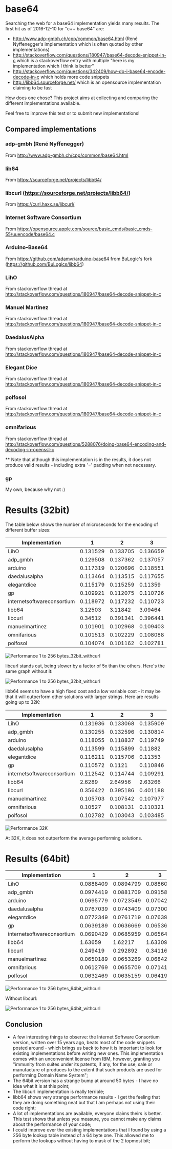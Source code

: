 # base64

Searching the web for a base64 implementation yields many results.  The first hit as of 2016-12-10 for "c++ base64" are:

 - http://www.adp-gmbh.ch/cpp/common/base64.html (René Nyffenegger's implementation which is often quoted by other implementations)
 - http://stackoverflow.com/questions/180947/base64-decode-snippet-in-c which is a stackoverflow entry with multiple "here is my implementation which I think is better"
 - http://stackoverflow.com/questions/342409/how-do-i-base64-encode-decode-in-c which holds more code snippets
 - http://libb64.sourceforge.net/ which is an opensource implementation claiming to be fast
 
How does one chose?
This project aims at collecting and comparing the different implementations available.
 
Feel free to improve this test or to submit new implementations! 

## Compared implementations
### adp-gmbh (René Nyffenegger)
From http://www.adp-gmbh.ch/cpp/common/base64.html

### lib64
From https://sourceforge.net/projects/libb64/
 
### libcurl (https://sourceforge.net/projects/libb64/)
From https://curl.haxx.se/libcurl/
 
### Internet Software Consortium
From https://opensource.apple.com/source/basic_cmds/basic_cmds-55/uuencode/base64.c
 
### Arduino-Base64
From https://github.com/adamvr/arduino-base64 from BuLogic's fork (https://github.com/BuLogics/libb64)
 
### LihO
From stackoverflow thread at http://stackoverflow.com/questions/180947/base64-decode-snippet-in-c

### Manuel Martinez
From stackoverflow thread at http://stackoverflow.com/questions/180947/base64-decode-snippet-in-c

### DaedalusAlpha
From stackoverflow thread at http://stackoverflow.com/questions/180947/base64-decode-snippet-in-c

### Elegant Dice
From stackoverflow thread at http://stackoverflow.com/questions/180947/base64-decode-snippet-in-c
 
### polfosol
From stackoverflow thread at http://stackoverflow.com/questions/180947/base64-decode-snippet-in-c

### omnifarious
From stackoverflow thread at http://stackoverflow.com/questions/5288076/doing-base64-encoding-and-decoding-in-openssl-c

** Note that although this implementation is in the results, it does not produce valid results - including extra '=' padding when not necessary.

### gp
My own, because why not :)

# Results (32bit)
The table below shows the number of microseconds for the encoding of different buffer sizes:

| Implementation | 1| 2| 3| 4| 5| 6| 7| 8| 9| 10| 11| 12| 13| 14| 15| 16| 17| 18| 19| 20| 21| 22| 23| 24| 25| 26| 27| 28| 29| 30| 31| 32| 33| 34| 35| 36| 37| 38| 39| 40| 41| 42| 43| 44| 45| 46| 47| 48| 49| 50| 51| 52| 53| 54| 55| 56| 57| 58| 59| 60| 61| 62| 63| 64| 68| 72| 76| 80| 96| 112| 128| 160| 192| 224| 256|
|----|----|----|----|----|----|----|----|----|----|----|----|----|----|----|----|----|----|----|----|----|----|----|----|----|----|----|----|----|----|----|----|----|----|----|----|----|----|----|----|----|----|----|----|----|----|----|----|----|----|----|----|----|----|----|----|----|----|----|----|----|----|----|----|----|----|----|----|----|----|----|----|----|----|----|----|
| LihO| 0.131529| 0.133705| 0.136659| 0.17289| 0.172162| 0.170843| 0.216174| 0.214477| 0.222328| 0.368701| 0.387427| 0.38229| 0.423598| 0.410097| 0.410984| 0.450044| 0.457919| 0.457963| 0.502796| 0.489383| 0.491062| 0.633465| 0.645753| 0.654513| 0.67801| 0.674726| 0.679906| 0.724336| 0.732963| 0.73074| 0.760974| 0.757518| 0.787519| 0.908949| 0.931184| 0.998307| 1.00002| 0.994768| 1.14588| 1.04334| 1.05948| 1.10052| 1.09163| 1.09528| 1.11535| 1.13192| 1.10396| 1.10274| 1.13732| 1.15224| 1.16708| 1.30309| 1.30257| 1.28813| 1.3346| 1.34038| 1.33234| 1.36854| 1.37462| 1.38699| 1.43464| 1.42763| 1.42823| 1.46825| 1.50514| 1.5525| 1.65317| 1.74714| 2.00916| 2.19946| 2.64014| 3.08885| 3.64181| 4.19444| 4.59103|
| adp_gmbh| 0.129508| 0.137362| 0.137057| 0.173922| 0.173528| 0.178123| 0.220684| 0.224153| 0.224738| 0.366374| 0.368569| 0.381423| 0.421365| 0.416364| 0.418738| 0.462336| 0.452085| 0.453325| 0.50317| 0.498738| 0.5035| 0.624454| 0.620642| 0.650732| 0.685534| 0.689752| 0.671156| 0.721231| 0.715454| 0.741131| 0.780845| 0.768165| 0.776164| 0.922099| 0.942758| 0.954501| 0.986919| 0.98179| 0.958407| 1.01486| 1.01666| 1.03106| 1.0551| 1.05005| 1.06767| 1.0971| 1.11224| 1.09553| 1.1377| 1.13864| 1.16866| 1.30429| 1.2929| 1.26563| 1.30742| 1.32329| 1.34174| 1.37035| 1.35372| 1.36925| 1.40742| 1.41489| 1.43313| 1.44119| 1.55779| 1.58288| 1.65824| 1.79932| 2.02026| 2.27286| 2.65411| 3.3097| 3.68843| 4.24167| 4.62885|
| arduino| 0.117319| 0.120696| 0.118551| 0.134814| 0.138173| 0.138276| 0.148807| 0.148059| 0.146781| 0.25463| 0.256198| 0.254774| 0.258252| 0.262051| 0.26761| 0.279206| 0.279649| 0.284536| 0.296177| 0.298448| 0.295419| 0.300353| 0.299247| 0.298988| 0.314636| 0.321293| 0.315043| 0.327911| 0.335628| 0.335584| 0.347806| 0.347035| 0.342721| 0.359517| 0.36109| 0.363244| 0.386634| 0.388902| 0.384263| 0.408004| 0.390323| 0.387438| 0.411146| 0.410854| 0.404978| 0.415149| 0.422047| 0.485225| 0.439175| 0.439492| 0.439936| 0.446766| 0.44515| 0.442042| 0.460169| 0.46657| 0.465457| 0.475973| 0.472367| 0.478434| 0.489975| 0.496121| 0.487523| 0.498667| 0.516559| 0.525809| 0.564004| 0.573887| 0.630528| 0.71304| 0.78348| 0.94104| 1.077| 1.21791| 1.36937|
| daedalusalpha| 0.113464| 0.113515| 0.117655| 0.128891| 0.129472| 0.1289| 0.142442| 0.144797| 0.14607| 0.245695| 0.241737| 0.239056| 0.254465| 0.251998| 0.256263| 0.270584| 0.275082| 0.271725| 0.299862| 0.294223| 0.299515| 0.300853| 0.299293| 0.29564| 0.315634| 0.305143| 0.319023| 0.337098| 0.333223| 0.330109| 0.339788| 0.342081| 0.335488| 0.348567| 0.353581| 0.356152| 0.367951| 0.358702| 0.360011| 0.375603| 0.371638| 0.374199| 0.400433| 0.392272| 0.388593| 0.401732| 0.401376| 0.400933| 0.422584| 0.425642| 0.417276| 0.429745| 0.429014| 0.428349| 0.447425| 0.453422| 0.453152| 0.471516| 0.469113| 0.465726| 0.491066| 0.488515| 0.478665| 0.491344| 0.506524| 0.527206| 0.566729| 0.57103| 0.629457| 0.741917| 0.788445| 0.940297| 1.05461| 1.22512| 1.34783|
| elegantdice| 0.115179| 0.115259| 0.11359| 0.134795| 0.130749| 0.126378| 0.143834| 0.145313| 0.144386| 0.250317| 0.246657| 0.237732| 0.255707| 0.255629| 0.25957| 0.276164| 0.27335| 0.270263| 0.293575| 0.292818| 0.294485| 0.294229| 0.285885| 0.290692| 0.30514| 0.296745| 0.303417| 0.319261| 0.316595| 0.315989| 0.335452| 0.337326| 0.338159| 0.355071| 0.353431| 0.351878| 0.367254| 0.358558| 0.364646| 0.378872| 0.380674| 0.379149| 0.399258| 0.393394| 0.394634| 0.412518| 0.411918| 0.410767| 0.41942| 0.412619| 0.410163| 0.422764| 0.41903| 0.417457| 0.435119| 0.436366| 0.434848| 0.46001| 0.46181| 0.460878| 0.469695| 0.470027| 0.474331| 0.526333| 0.515194| 0.520166| 0.548522| 0.554133| 0.601847| 0.724601| 0.765546| 0.900755| 1.02179| 1.21257| 1.32549|
| gp| 0.109921| 0.112075| 0.110726| 0.112269| 0.113105| 0.113916| 0.116677| 0.117511| 0.119679| 0.201775| 0.204821| 0.20354| 0.206975| 0.206833| 0.208238| 0.207975| 0.209212| 0.211071| 0.21467| 0.214075| 0.217061| 0.21279| 0.215272| 0.218276| 0.216741| 0.214074| 0.21628| 0.219689| 0.217357| 0.219529| 0.219899| 0.229635| 0.227821| 0.232908| 0.23195| 0.233037| 0.231161| 0.234052| 0.237885| 0.239333| 0.23763| 0.23227| 0.235809| 0.233468| 0.232813| 0.234563| 0.235381| 0.243494| 0.2415| 0.247542| 0.248015| 0.243948| 0.249214| 0.251623| 0.247448| 0.249917| 0.256386| 0.258595| 0.253418| 0.252764| 0.257315| 0.261338| 0.257683| 0.258043| 0.269527| 0.26479| 0.27581| 0.283882| 0.292736| 0.303289| 0.334057| 0.345615| 0.383746| 0.427027| 0.446994|
| internetsoftwareconsortium| 0.118972| 0.117232| 0.110723| 0.117948| 0.123615| 0.117286| 0.126655| 0.129131| 0.123168| 0.224806| 0.219545| 0.209544| 0.226567| 0.225377| 0.218948| 0.22981| 0.225127| 0.22365| 0.23042| 0.234888| 0.254981| 0.234212| 0.234698| 0.228702| 0.236291| 0.238825| 0.235832| 0.239514| 0.242784| 0.237448| 0.247943| 0.246856| 0.240944| 0.249258| 0.24996| 0.241824| 0.253858| 0.252975| 0.249893| 0.257664| 0.25886| 0.25484| 0.262702| 0.264543| 0.257915| 0.26974| 0.270588| 0.266239| 0.275027| 0.278006| 0.271666| 0.279958| 0.281801| 0.277285| 0.281359| 0.282499| 0.282848| 0.290967| 0.297057| 0.293927| 0.296631| 0.298655| 0.301242| 0.314459| 0.318646| 0.320394| 0.333486| 0.337443| 0.349899| 0.383108| 0.422006| 0.466976| 0.514913| 0.581277| 0.630941|
| libb64| 3.12503| 3.11842| 3.09464| 3.1219| 3.10486| 3.07071| 3.15736| 3.11379| 3.10296| 3.23608| 3.23431| 3.22009| 3.26636| 3.21664| 3.17999| 3.24181| 3.26083| 3.26583| 3.30778| 3.28673| 3.25146| 3.31527| 3.28202| 3.26252| 3.42331| 3.37545| 3.37034| 3.44764| 3.43948| 3.39999| 3.45003| 3.41239| 2.85526| 2.86244| 2.86602| 2.87331| 2.91034| 2.91004| 2.83859| 2.87405| 2.90653| 2.87525| 2.91392| 2.92904| 2.885| 2.92633| 2.92377| 2.85553| 3.04086| 3.09405| 3.00119| 3.10762| 3.06254| 3.09967| 3.10625| 3.03961| 3.05913| 3.1215| 3.10897| 3.08258| 3.11958| 3.09904| 3.05478| 3.06211| 3.12554| 3.1176| 3.33047| 3.29989| 3.33651| 3.57365| 3.66858| 3.81103| 4.05984| 4.23222| 4.30189|
| libcurl| 0.34512| 0.391341| 0.396441| 0.616164| 0.664022| 0.669005| 0.888653| 0.926226| 1.0199| 1.23991| 1.27685| 1.28166| 1.52981| 1.58902| 1.58054| 1.80249| 1.84346| 1.83004| 2.06658| 2.11697| 2.06925| 2.33737| 2.33139| 2.36136| 2.59168| 2.60592| 2.63446| 2.8127| 2.85609| 2.87077| 3.08467| 3.13221| 3.1359| 3.37266| 3.40444| 3.41813| 3.63856| 3.66308| 3.67552| 3.87982| 3.92215| 3.95102| 4.16314| 4.21638| 4.20791| 4.45438| 4.4684| 4.47111| 4.6891| 4.73779| 4.74446| 4.94064| 5.03486| 5.00322| 5.23833| 5.288| 5.28506| 5.45863| 5.55108| 5.56706| 5.7346| 5.79493| 5.81841| 5.98127| 6.48134| 6.6148| 7.16771| 7.40806| 8.83975| 10.4464| 11.8222| 14.5244| 17.2769| 20.3797| 22.9554|
| manuelmartinez| 0.101901| 0.102968| 0.109403| 0.120871| 0.122109| 0.122937| 0.133982| 0.136028| 0.135783| 0.242937| 0.240834| 0.237432| 0.2646| 0.263076| 0.254804| 0.27041| 0.273566| 0.269053| 0.2852| 0.284491| 0.281489| 0.408872| 0.413097| 0.399945| 0.425831| 0.41903| 0.424014| 0.429003| 0.44192| 0.4308| 0.449367| 0.44364| 0.451499| 0.562623| 0.562421| 0.551708| 0.577303| 0.568701| 0.572444| 0.61235| 0.613564| 0.616592| 0.607512| 0.60723| 0.598251| 0.609404| 0.613126| 0.605353| 0.627972| 0.621799| 0.624065| 0.720663| 0.732739| 0.722463| 0.737241| 0.741356| 0.749404| 0.7583| 0.768794| 0.755601| 0.776412| 0.767423| 0.764758| 0.778325| 0.800419| 0.802339| 0.841758| 0.951149| 1.03833| 1.13194| 1.32031| 1.45285| 1.70945| 1.8548| 2.02647|
| omnifarious| 0.101513| 0.102229| 0.108088| 0.115215| 0.118882| 0.117301| 0.121757| 0.124933| 0.215683| 0.223731| 0.226985| 0.224269| 0.236619| 0.231642| 0.239527| 0.250809| 0.248933| 0.248254| 0.25848| 0.262145| 0.254831| 0.260232| 0.259403| 0.25752| 0.26264| 0.262482| 0.268755| 0.269638| 0.274151| 0.276643| 0.281215| 0.290839| 0.287478| 0.292263| 0.29419| 0.304346| 0.300416| 0.301973| 0.320451| 0.329726| 0.32479| 0.324923| 0.337983| 0.332931| 0.337415| 0.344511| 0.353298| 0.347935| 0.358062| 0.358655| 0.358519| 0.360628| 0.363449| 0.367114| 0.371813| 0.371824| 0.379669| 0.385862| 0.388963| 0.393346| 0.40535| 0.395178| 0.39901| 0.405981| 0.421386| 0.441657| 0.44666| 0.461088| 0.515845| 0.562549| 0.626438| 0.724584| 0.829624| 0.93506| 1.04825|
| polfosol| 0.104074| 0.101162| 0.102781| 0.106544| 0.107882| 0.108476| 0.110916| 0.115591| 0.117144| 0.216141| 0.212514| 0.211979| 0.223648| 0.218366| 0.217509| 0.222567| 0.229384| 0.227551| 0.229247| 0.228468| 0.231285| 0.228683| 0.23199| 0.236392| 0.241905| 0.236764| 0.237949| 0.24467| 0.241987| 0.24484| 0.250751| 0.246478| 0.249821| 0.25525| 0.253139| 0.253433| 0.259086| 0.257675| 0.258501| 0.263923| 0.266615| 0.266319| 0.270793| 0.27804| 0.279891| 0.282311| 0.279778| 0.281125| 0.281003| 0.285891| 0.28867| 0.298177| 0.285057| 0.290072| 0.295369| 0.289369| 0.301337| 0.300256| 0.306388| 0.322334| 0.319689| 0.318277| 0.321635| 0.324082| 0.330448| 0.340758| 0.352596| 0.353346| 0.381698| 0.421219| 0.445428| 0.500747| 0.554458| 0.629362| 0.679892|

![Performance 1 to 256 bytes_32bit_withcurl](https://github.com/gaspardpetit/base64/blob/master/doc/perf_1to256-32_curl.png "")

libcurl stands out, being slower by a factor of 5x than the others.  Here's the same graph without it:

![Performance 1 to 256 bytes_32bit_withcurl](https://github.com/gaspardpetit/base64/blob/master/doc/perf_1to256-32.png "")

libb64 seems to have a high fixed cost and a low variable cost - it may be that it will outperform other solutions with larger strings. Here are results going up to 32K:

| Implementation | 1| 2| 3| 4| 6| 8| 10| 12| 14| 16| 20| 24| 28| 32| 40| 48| 56| 64| 80| 96| 112| 128| 160| 192| 224| 256| 512| 768| 1024| 2048| 3072| 4096| 8192| 16384| 32768|
|----|----|----|----|----|----|----|----|----|----|----|----|----|----|----|----|----|----|----|----|----|----|----|----|----|----|----|----|----|----|----|----|----|----|----|----|
| LihO| 0.131936| 0.133068| 0.135909| 0.174953| 0.175048| 0.219727| 0.365098| 0.36768| 0.411891| 0.454865| 0.495119| 0.659547| 0.739118| 0.784554| 1.01529| 1.10315| 1.32766| 1.46144| 1.75705| 1.98283| 2.2141| 2.57676| 3.062| 3.60734| 4.04885| 4.50598| 8.33992| 12.1821| 15.8348| 30.757| 45.7057| 59.9003| 119.376| 237.89| 485.437|
| adp_gmbh| 0.130255| 0.132596| 0.130814| 0.170182| 0.171386| 0.214085| 0.361164| 0.366898| 0.408213| 0.452819| 0.49733| 0.646034| 0.728627| 0.770624| 1.01631| 1.10341| 1.33168| 1.47795| 1.7662| 1.99574| 2.25279| 2.58699| 3.07169| 3.63354| 4.10721| 4.59236| 8.48957| 12.2665| 16.2528| 31.8603| 46.9433| 62.3024| 121.616| 243.563| 482.418|
| arduino| 0.118055| 0.118837| 0.119749| 0.13305| 0.135689| 0.145721| 0.242207| 0.24617| 0.260117| 0.273863| 0.292552| 0.30343| 0.332484| 0.348997| 0.38733| 0.429828| 0.463642| 0.498439| 0.577924| 0.653792| 0.73078| 0.805348| 0.961385| 1.1059| 1.25785| 1.43905| 2.68357| 3.90932| 5.09709| 9.95802| 14.7796| 19.6585| 38.9841| 77.8257| 157.194|
| daedalusalpha| 0.113599| 0.115899| 0.11882| 0.129573| 0.13278| 0.143977| 0.26144| 0.251646| 0.267127| 0.282374| 0.298383| 0.293494| 0.32862| 0.342828| 0.378134| 0.404234| 0.442229| 0.485224| 0.544728| 0.621596| 0.726946| 0.78919| 0.96189| 1.09819| 1.22395| 1.38548| 2.52939| 3.66012| 4.88382| 9.41578| 14.2514| 18.6476| 37.0141| 74.6456| 147.858|
| elegantdice| 0.116211| 0.115706| 0.11353| 0.12985| 0.127209| 0.14486| 0.25566| 0.251994| 0.266019| 0.280275| 0.297938| 0.287994| 0.329376| 0.336738| 0.378664| 0.403169| 0.44125| 0.492367| 0.54262| 0.619768| 0.719132| 0.831478| 0.96927| 1.08219| 1.21843| 1.3591| 2.48457| 3.69812| 4.8398| 9.41414| 13.9896| 19.0876| 37.2728| 74.2023| 150.064|
| gp| 0.110572| 0.1121| 0.110846| 0.115438| 0.115948| 0.117739| 0.211932| 0.210085| 0.210612| 0.224015| 0.230967| 0.228712| 0.230566| 0.233173| 0.2377| 0.249069| 0.251504| 0.253991| 0.270925| 0.291032| 0.302885| 0.325831| 0.349801| 0.379286| 0.417438| 0.437463| 0.712425| 0.961932| 1.17217| 2.2285| 3.11424| 4.07266| 7.93449| 16.3574| 32.1581|
| internetsoftwareconsortium| 0.112542| 0.114744| 0.109291| 0.120384| 0.114993| 0.126028| 0.215913| 0.20955| 0.219742| 0.22587| 0.232052| 0.23033| 0.244523| 0.249729| 0.262212| 0.268908| 0.287986| 0.302321| 0.327032| 0.348782| 0.379986| 0.413875| 0.46618| 0.509424| 0.572596| 0.618357| 1.05759| 1.46756| 1.92954| 3.64667| 5.3994| 7.07148| 14.0049| 27.9706| 55.8045|
| libb64| 2.6289| 2.64956| 2.63266| 2.65507| 2.65537| 2.68777| 2.59087| 2.79804| 2.67854| 2.658| 2.67364| 2.61019| 2.96522| 2.93029| 2.93302| 2.86544| 2.76367| 2.78213| 2.984| 3.02491| 3.14378| 3.15856| 3.28358| 3.5711| 3.67332| 3.86652| 5.49884| 6.64917| 7.83176| 12.6386| 17.1033| 21.0771| 38.9627| 75.3945| 160.805|
| libcurl| 0.356422| 0.395186| 0.401188| 0.632664| 0.691844| 0.952742| 1.24743| 1.29525| 1.57187| 1.8093| 2.10275| 2.35198| 2.89844| 3.23104| 3.98926| 4.61653| 5.3581| 6.06536| 7.33451| 8.64549| 10.3481| 11.7886| 14.5958| 17.1527| 20.1094| 23.4357| 45.7106| 68.1885| 92.4375| 184.954| 271.313| 365.878| 723.608| 1448.5| 2906.31|
| manuelmartinez| 0.105703| 0.107542| 0.107977| 0.117761| 0.119717| 0.135562| 0.24164| 0.241333| 0.256033| 0.279779| 0.303895| 0.405605| 0.429775| 0.436726| 0.58462| 0.611521| 0.735654| 0.795792| 0.947576| 1.00563| 1.12712| 1.30847| 1.49151| 1.7401| 1.88822| 2.07315| 3.49959| 4.88342| 6.12534| 11.2361| 16.3268| 20.9978| 41.053| 81.3826| 161.127|
| omnifarious| 0.10527| 0.108131| 0.110321| 0.114484| 0.121897| 0.127094| 0.225445| 0.23461| 0.243598| 0.251424| 0.262804| 0.271318| 0.283378| 0.294891| 0.334849| 0.360482| 0.386678| 0.419705| 0.471056| 0.536974| 0.586151| 0.651452| 0.764917| 0.877888| 0.988263| 1.09577| 1.99791| 2.88614| 3.80101| 7.48659| 11.0689| 14.7398| 29.1196| 58.0471| 115.732|
| polfosol| 0.102782| 0.103043| 0.103485| 0.10755| 0.109009| 0.11352| 0.204995| 0.207417| 0.210871| 0.217891| 0.227407| 0.228121| 0.237001| 0.249009| 0.25965| 0.274472| 0.291111| 0.317008| 0.350599| 0.375153| 0.40609| 0.446573| 0.504032| 0.565118| 0.625748| 0.696755| 1.1805| 1.64575| 2.15718| 4.05342| 6.12287| 8.13342| 15.6986| 31.4727| 62.4626|

![Performance 32K](https://github.com/gaspardpetit/base64/blob/master/doc/perf_32K.png "")

At 32K, it does not outperform the average performing solutions.


# Results (64bit)

| Implementation | 1| 2| 3| 4| 5| 6| 7| 8| 9| 10| 11| 12| 13| 14| 15| 16| 17| 18| 19| 20| 21| 22| 23| 24| 25| 26| 27| 28| 29| 30| 31| 32| 33| 34| 35| 36| 37| 38| 39| 40| 41| 42| 43| 44| 45| 46| 47| 48| 49| 50| 51| 52| 53| 54| 55| 56| 57| 58| 59| 60| 61| 62| 63| 64| 68| 72| 76| 80| 96| 112| 128| 160| 192| 224| 256|
|----|----|----|----|----|----|----|----|----|----|----|----|----|----|----|----|----|----|----|----|----|----|----|----|----|----|----|----|----|----|----|----|----|----|----|----|----|----|----|----|----|----|----|----|----|----|----|----|----|----|----|----|----|----|----|----|----|----|----|----|----|----|----|----|----|----|----|----|----|----|----|----|----|----|----|----|
| LihO| 0.0888409| 0.0894799| 0.0886049| 0.124373| 0.125086| 0.123905| 0.170165| 0.174404| 0.171173| 0.289599| 0.290145| 0.297375| 0.327789| 0.329195| 0.328398| 0.363743| 0.368751| 0.367587| 0.401141| 0.401171| 0.400659| 0.531511| 0.541838| 0.545145| 0.576847| 0.579155| 0.580242| 0.626511| 0.64046| 0.624732| 0.667095| 0.661968| 0.678439| 0.796281| 0.793415| 0.780717| 0.826247| 0.842635| 0.836532| 0.874891| 0.877955| 0.870769| 0.899766| 0.908033| 0.916479| 0.942159| 0.94678| 0.957244| 0.995041| 1.00374| 1.00198| 1.12998| 1.10439| 1.11999| 1.14935| 1.15485| 1.14457| 1.18267| 1.18177| 1.18149| 1.22675| 1.22709| 1.23069| 1.25625| 1.30253| 1.32986| 1.4166| 1.54513| 1.71557| 1.945| 2.22515| 2.62556| 3.10991| 3.50913| 3.91406|
| adp_gmbh| 0.0974419| 0.0881709| 0.0915839| 0.122787| 0.124708| 0.12893| 0.166028| 0.16561| 0.16913| 0.282609| 0.28332| 0.293212| 0.329767| 0.327107| 0.330612| 0.367627| 0.37171| 0.371207| 0.419693| 0.406403| 0.415349| 0.538144| 0.541727| 0.55143| 0.58484| 0.591561| 0.599045| 0.627601| 0.619644| 0.632951| 0.669539| 0.670643| 0.695619| 0.796784| 0.794129| 0.80711| 0.838531| 0.83302| 0.831507| 0.86375| 0.86993| 0.876358| 0.916102| 0.929145| 0.928919| 0.961241| 0.962929| 0.960857| 1.00694| 0.995671| 1.02153| 1.11101| 1.10609| 1.11246| 1.14581| 1.14266| 1.14267| 1.1866| 1.18058| 1.1929| 1.22982| 1.23445| 1.23426| 1.27285| 1.30998| 1.35497| 1.42247| 1.54176| 1.76064| 1.96622| 2.26082| 2.67513| 3.15784| 3.58399| 4.03493|
| arduino| 0.0695779| 0.0723549| 0.0704289| 0.0789549| 0.0807629| 0.0805519| 0.0883689| 0.0890269| 0.0916369| 0.17976| 0.182953| 0.181215| 0.192851| 0.191705| 0.191716| 0.200895| 0.201404| 0.200076| 0.21184| 0.213231| 0.208814| 0.22175| 0.223757| 0.221198| 0.234731| 0.232084| 0.231622| 0.241989| 0.242379| 0.24082| 0.251217| 0.251238| 0.248306| 0.2632| 0.26653| 0.268495| 0.277601| 0.277932| 0.275367| 0.287076| 0.285924| 0.285963| 0.296331| 0.294043| 0.296039| 0.306671| 0.307762| 0.304922| 0.317521| 0.316885| 0.315208| 0.326461| 0.326923| 0.324149| 0.335836| 0.332886| 0.334875| 0.342462| 0.342139| 0.344032| 0.353055| 0.351299| 0.352759| 0.36126| 0.367238| 0.379427| 0.400696| 0.413534| 0.46552| 0.519367| 0.571508| 0.674644| 0.779835| 0.880759| 0.974765|
| daedalusalpha| 0.0767039| 0.0743409| 0.0730009| 0.0881739| 0.0876289| 0.0867359| 0.0998969| 0.0976339| 0.0972819| 0.192378| 0.187521| 0.190835| 0.20657| 0.206006| 0.20187| 0.220727| 0.21461| 0.218788| 0.23411| 0.228733| 0.231136| 0.252519| 0.24673| 0.245306| 0.262004| 0.262454| 0.267413| 0.27886| 0.273945| 0.279692| 0.296183| 0.290969| 0.29072| 0.301121| 0.298421| 0.304821| 0.318322| 0.311503| 0.313762| 0.325357| 0.326104| 0.330428| 0.341895| 0.340407| 0.342323| 0.365768| 0.364805| 0.366914| 0.377179| 0.37774| 0.38316| 0.394903| 0.388528| 0.390564| 0.399268| 0.402661| 0.40418| 0.403702| 0.412585| 0.407818| 0.413122| 0.417619| 0.4181| 0.430429| 0.443605| 0.467119| 0.476696| 0.492042| 0.59122| 0.673634| 0.751922| 0.841303| 1.03688| 1.18093| 1.32039|
| elegantdice| 0.0772349| 0.0761719| 0.0763959| 0.0892309| 0.0873859| 0.0863039| 0.101037| 0.0994739| 0.0982909| 0.193638| 0.190337| 0.192137| 0.202587| 0.198293| 0.200623| 0.213816| 0.210007| 0.21395| 0.226028| 0.226595| 0.223038| 0.245385| 0.24101| 0.239897| 0.257979| 0.256825| 0.26808| 0.278928| 0.279149| 0.274125| 0.286236| 0.286451| 0.287321| 0.295252| 0.294729| 0.291723| 0.312712| 0.307981| 0.305645| 0.322464| 0.322391| 0.315602| 0.335971| 0.330512| 0.337533| 0.360686| 0.361725| 0.358715| 0.371529| 0.370043| 0.370185| 0.381622| 0.387784| 0.378499| 0.390061| 0.392193| 0.391705| 0.396727| 0.40195| 0.395903| 0.402034| 0.408781| 0.400166| 0.421608| 0.432109| 0.441198| 0.455633| 0.466811| 0.569458| 0.656509| 0.720318| 0.805331| 0.956365| 1.10663| 1.25104|
| gp| 0.0639189| 0.0636669| 0.0653659| 0.0645589| 0.0657199| 0.0688169| 0.0677319| 0.0695219| 0.0712339| 0.155308| 0.154008| 0.155542| 0.157732| 0.1584| 0.15676| 0.154718| 0.155328| 0.16115| 0.164506| 0.165391| 0.167974| 0.168688| 0.170494| 0.174935| 0.171833| 0.174681| 0.174071| 0.172205| 0.175137| 0.173072| 0.172689| 0.171859| 0.178892| 0.177384| 0.177054| 0.180305| 0.178746| 0.182758| 0.18445| 0.184843| 0.190407| 0.192451| 0.190447| 0.18711| 0.192207| 0.189781| 0.191258| 0.188355| 0.190713| 0.190432| 0.190802| 0.197818| 0.196752| 0.192654| 0.199346| 0.200977| 0.199533| 0.199472| 0.200236| 0.199167| 0.202933| 0.206561| 0.204349| 0.205004| 0.212071| 0.213643| 0.217738| 0.221439| 0.24254| 0.253031| 0.263672| 0.289946| 0.320318| 0.345954| 0.384277|
| internetsoftwareconsortium| 0.0690429| 0.0685959| 0.0656459| 0.0722639| 0.0723089| 0.0698999| 0.0759229| 0.0760609| 0.0731389| 0.161102| 0.158756| 0.155867| 0.164206| 0.16116| 0.156462| 0.160947| 0.162257| 0.161116| 0.167971| 0.169487| 0.166884| 0.177569| 0.171414| 0.169789| 0.177476| 0.181497| 0.174527| 0.181436| 0.183027| 0.175027| 0.186638| 0.185473| 0.179841| 0.188559| 0.189618| 0.185692| 0.214211| 0.222046| 0.192333| 0.201587| 0.200565| 0.195701| 0.200311| 0.197033| 0.198758| 0.204805| 0.20505| 0.20056| 0.202341| 0.211043| 0.219469| 0.216927| 0.215773| 0.211113| 0.217575| 0.213807| 0.207951| 0.219604| 0.218889| 0.214754| 0.221321| 0.220926| 0.221532| 0.225639| 0.23258| 0.228834| 0.244618| 0.244019| 0.264454| 0.284115| 0.297517| 0.340075| 0.381502| 0.424173| 0.46527|
| libb64| 1.63659| 1.62217| 1.63309| 1.64515| 1.63644| 1.60678| 1.63168| 1.60881| 1.63072| 1.71252| 1.68149| 1.68524| 1.70437| 1.69038| 1.66921| 1.74424| 1.71477| 1.68737| 1.7391| 1.71498| 1.72323| 1.78945| 1.70871| 1.70296| 1.84841| 1.87598| 1.84405| 1.88396| 1.82638| 1.83217| 1.88549| 1.88835| 1.85573| 3.73925| 3.68991| 3.71355| 3.73285| 3.7272| 3.67794| 3.6814| 3.71256| 3.74821| 3.76887| 3.70453| 3.71599| 3.04786| 3.09913| 3.09698| 3.19974| 3.15499| 3.12416| 3.22418| 3.24604| 3.19929| 3.19523| 3.20637| 3.8938| 3.92162| 3.92617| 3.81721| 3.90697| 3.86258| 3.92966| 3.92106| 3.91436| 3.86684| 3.33368| 3.3283| 3.36919| 2.9924| 2.98531| 3.03141| 3.22393| 3.29505| 3.49562|
| libcurl| 0.249419| 0.292892| 0.341167| 0.529746| 0.586741| 0.616662| 0.795345| 0.841827| 0.959148| 1.15239| 1.19904| 1.22423| 1.38729| 1.42981| 1.53394| 1.67692| 1.72767| 1.72482| 1.92594| 2.00609| 2.05568| 2.21831| 2.23677| 2.27337| 2.41569| 2.51696| 2.55972| 2.75152| 2.73243| 2.79365| 2.97528| 3.09535| 3.10725| 3.21242| 3.24419| 3.30912| 3.54853| 3.59469| 3.59631| 3.70053| 3.83093| 4.55437| 4.1087| 4.12312| 4.08203| 4.27749| 4.36567| 4.37319| 4.60154| 4.65749| 4.67529| 4.82308| 4.92975| 4.98431| 5.15913| 5.08304| 5.12938| 5.2589| 5.4063| 5.45594| 5.59926| 5.67555| 5.69591| 5.8096| 6.24448| 6.51352| 6.85306| 7.19416| 8.44726| 10.0837| 11.5653| 14.0741| 16.7208| 19.725| 22.4633|
| manuelmartinez| 0.0650189| 0.0653269| 0.0684249| 0.0788039| 0.0799389| 0.0832479| 0.0940549| 0.0948839| 0.0983199| 0.188579| 0.18902| 0.195042| 0.206094| 0.209195| 0.212459| 0.224865| 0.229155| 0.231588| 0.247474| 0.244781| 0.249285| 0.366143| 0.366262| 0.347971| 0.385021| 0.376336| 0.380891| 0.396312| 0.379084| 0.390884| 0.408942| 0.403783| 0.410495| 0.498144| 0.495128| 0.491349| 0.501156| 0.513937| 0.522332| 0.530926| 0.512844| 0.523963| 0.536923| 0.541033| 0.54535| 0.550979| 0.552104| 0.554535| 0.583657| 0.58844| 0.5772| 0.677464| 0.672967| 0.661599| 0.692136| 0.699221| 0.676401| 0.691332| 0.698149| 0.694869| 0.730816| 0.722262| 0.720292| 0.738846| 0.754528| 0.771311| 0.806068| 0.891326| 0.952098| 1.06116| 1.23042| 1.44545| 1.66213| 1.8359| 1.95461|
| omnifarious| 0.0612769| 0.0655709| 0.0714199| 0.0756959| 0.0782479| 0.0826249| 0.0881879| 0.0890599| 0.17586| 0.180209| 0.179689| 0.182069| 0.187233| 0.187584| 0.19046| 0.198907| 0.201953| 0.207874| 0.208503| 0.209727| 0.22368| 0.229033| 0.227821| 0.227583| 0.23637| 0.24282| 0.244418| 0.249681| 0.252884| 0.25353| 0.259147| 0.263356| 0.26765| 0.271796| 0.271323| 0.277594| 0.281539| 0.284881| 0.304338| 0.304422| 0.31068| 0.31105| 0.318124| 0.31675| 0.327728| 0.331585| 0.336664| 0.33514| 0.337827| 0.345353| 0.346569| 0.349302| 0.353764| 0.356887| 0.36399| 0.364694| 0.367655| 0.373656| 0.375215| 0.381117| 0.382065| 0.387574| 0.394066| 0.394561| 0.409847| 0.42561| 0.442137| 0.457828| 0.525752| 0.587802| 0.650638| 0.777551| 0.896919| 1.03903| 1.17008|
| polfosol| 0.0632469| 0.0635159| 0.0641989| 0.0689179| 0.0689219| 0.0686339| 0.0748269| 0.0746469| 0.0733519| 0.159383| 0.158287| 0.155577| 0.161459| 0.163407| 0.159255| 0.167844| 0.167853| 0.165492| 0.171952| 0.17447| 0.170185| 0.182293| 0.180537| 0.179353| 0.183416| 0.187322| 0.182123| 0.189878| 0.190326| 0.19052| 0.19786| 0.196441| 0.195996| 0.202361| 0.199748| 0.199641| 0.201024| 0.204795| 0.208351| 0.206266| 0.209908| 0.208511| 0.21353| 0.211666| 0.212064| 0.22571| 0.223761| 0.226586| 0.225716| 0.228667| 0.228308| 0.235259| 0.236331| 0.233682| 0.240863| 0.241673| 0.241681| 0.245228| 0.24438| 0.254136| 0.25768| 0.253637| 0.252525| 0.255669| 0.260187| 0.271593| 0.276534| 0.280245| 0.323355| 0.344837| 0.369124| 0.415468| 0.494912| 0.530207| 0.575976|

![Performance 1 to 256 bytes_64bit_withcurl](https://github.com/gaspardpetit/base64/blob/master/doc/perf_1to256-64_curl.png "")

Without libcurl:

![Performance 1 to 256 bytes_64bit_withcurl](https://github.com/gaspardpetit/base64/blob/master/doc/perf_1to256-64.png "")



## Conclusion

- A few interesting things to observe: the Internet Software Consortium version, written over 15 years ago, beats most of the code snippets posted around - which brings us back to how it is important to look for existing implementations before writing new ones. This implementation comes with an unconvenient license from IBM, however, granting you "immunity from suites under its patents, if any, for the use, sale or manufacture of produces to the extent that such products are used for performing Domain Name System";
- The 64bit version has a strange bump at around 50 bytes - I have no idea what it is at this point;
- The libcurl implementation is really terrible;
- libb64 shows very strange performance results - I get the feeling that they are doing something neat but that I am perhaps not using their code right;
- A lot of implementations are available, everyone claims theirs is better. This test shows that unless you measure, you cannot make any claims about the performance of your code;
- I could improve over the existing implementations that I found by using a 256 byte lookup table instead of a 64 byte one. This allowed me to perform the lookups without having to mask of the 2 topmost bit;

